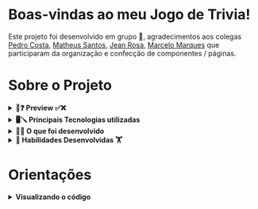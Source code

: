 # Boas-vindas ao meu Jogo de Trivia!

Este projeto foi desenvolvido em grupo 👥, agradecimentos aos colegas [Pedro Costa](https://github.com/pedrocosta012), [Matheus Santos](https://github.com/mtssantos96), [Jean Rosa](https://github.com/Jean-Rosa19), [Marcelo Marques](https://github.com/marcelo-mls) que participaram da organização e confecção de componentes / páginas.

# Sobre o Projeto

<details>
<summary><strong> 🤔❓ Preview ✅❌</strong></summary><br />

![image](Preview.gif)

</details>

<details>
  <summary><strong>🖥🪛 Principais Tecnologias utilizadas</strong></summary><br />
  
  - React ![image](react.svg)
  - JavaScript ![image](javascript.svg)
  - Css ![image](css.svg)
  - Html ![image](html.svg)
  - Redux ![image](redux.svg)
  - [Trivia Api](https://opentdb.com/api_config.php) 🕹
</details>

<details>
  <summary><strong>👨‍💻 O que foi desenvolvido</strong></summary><br />

Este projeto tem como objetivo criar um site divertido de perguntas e respostas utilizando a [Api de Trivia](https://opentdb.com/api_config.php). Após o usuário responder cada pergunta de níveis de dificuldade diferentes, é retornado um feedback em tempo real mostrando a sua pontuação atual. Além disso, ao final do trivia exibe uma tela com o total de acertos, score e um feedback de texto de acordo com a pontuação do usuário.

</details>

<details>
    <summary><strong>🤸 Habilidades Desenvolvidas 🏋</strong></summary><br />

- Criar um store Redux em aplicações React

- Criar reducers no Redux em aplicações React

- Criar actions no Redux em aplicações React

- Criar dispatchers no Redux em aplicações React

- Conectar Redux aos componentes React

- Criar actions assíncronas na sua aplicação React que faz uso de Redux.

- Escrever testes para garantir que sua aplicação possua uma boa cobertura de testes.
</details>

# Orientações

<details>
  <summary><strong>Visualizando o código </strong></summary><br />

1. Clone o repositório

- Use o comando: `git clone git@github.com:PedroJoMa/JogoDeTrivia.git`.
- Acesse a pasta do repositório que você acabou de clonar.

2. Instale as dependências

- Instale as dependências:
  - `npm install`
- Inicialize o projeto:
  - `npm start` (uma nova página deve abrir no seu navegador)

</details>

